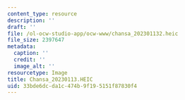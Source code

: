 ```yaml
---
content_type: resource
description: ''
draft: ''
file: /ol-ocw-studio-app/ocw-www/chansa_202301132.heic
file_size: 2397647
metadata:
  caption: ''
  credit: ''
  image_alt: ''
resourcetype: Image
title: Chansa_20230113.HEIC
uid: 33bde6dc-da1c-474b-9f19-5151f87830f4
---
```

